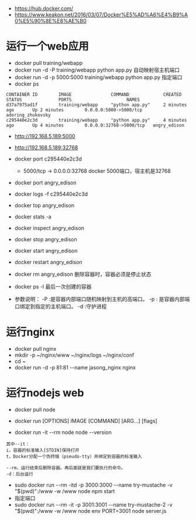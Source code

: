 * https://hub.docker.com/
* https://www.keakon.net/2016/03/07/Docker%E5%AD%A6%E4%B9%A0%E5%90%8E%E8%AE%B0

# 运行一个web应用
* docker pull training/webapp
* docker run -d -P training/webapp python app.py  自动映射宿主机端口
* docker run -d -p 5000:5000 training/webapp python app.py 指定端口
* docker ps
```
CONTAINER ID        IMAGE               COMMAND             CREATED             STATUS              PORTS                     NAMES
d37a7975ad1f        training/webapp     "python app.py"     2 minutes ago       Up 2 minutes        0.0.0.0:5000->5000/tcp    adoring_zhukovsky
c295440e2c3d        training/webapp     "python app.py"     4 minutes ago       Up 4 minutes        0.0.0.0:32768->5000/tcp   angry_edison
```
* http://192.168.5.189:5000
* http://192.168.5.189:32768
* docker port c295440e2c3d
    * 5000/tcp -> 0.0.0.0:32768  docker 5000端口，宿主机是32768
* docker port angry_edison
* docker logs -f c295440e2c3d
* docker top angry_edison
* docker stats -a
* docker inspect angry_edison
* docker stop angry_edison
* docker start angry_edison
* docker restart angry_edison
* docker rm angry_edison  删除容器时，容器必须是停止状态
* docker ps -l 最后一次创建的容器


* 参数说明：
-P :是容器内部端口随机映射到主机的高端口。
-p : 是容器内部端口绑定到指定的主机端口。
-d :守护进程


# 运行nginx
* docker pull nginx
* mkdir -p ~/nginx/www ~/nginx/logs ~/nginx/conf
* cd ~
* docker run -d -p 81:81 --name jasong_nginx nginx
 
# 运行nodejs web
* docker pull node

* docker run [OPTIONS] IMAGE [COMMAND] [ARG...] [flags]
* docker run -it --rm node node --version

```
其中--it：
i，容器的标准输入[STDIN]保持打开
t，Docker分配一个伪终端（pseudo-tty）并绑定到容器的标准输入

--rm，运行结束后删除容器。再后面就是我们要执行的命令。
-d：后台运行

```
* sudo docker run --rm -itd -p 3000:3000 --name try-mustache -v "$(pwd)":/www -w /www  node npm start
* 指定端口
* sudo docker run --rm -it -p 3001:3001 --name try-mustache-2 -v "$(pwd)":/www -w /www  node  env PORT=3001 node server.js